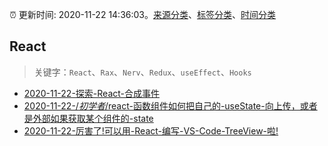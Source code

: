 :alarm_clock: 更新时间: 2020-11-22 14:36:03。[来源分类](../README.md)、[标签分类](../TAGS.md)、[时间分类](../TIMELINE.md)

## React


> 关键字：`React`、`Rax`、`Nerv`、`Redux`、`useEffect`、`Hooks`



- [2020-11-22-探索-React-合成事件](https://juejin.im/post/6897911576053940231) 
- [2020-11-22-/*初学者*/react-函数组件如何把自己的-useState-向上传，或者是外部如果获取某个组件的-state](https://www.v2ex.com/t/728122) 
- [2020-11-22-厉害了!可以用-React-编写-VS-Code-TreeView-啦!](https://sec.thief.one/article_content?a_id=3869866fc2312343900fbf0879753a11) 